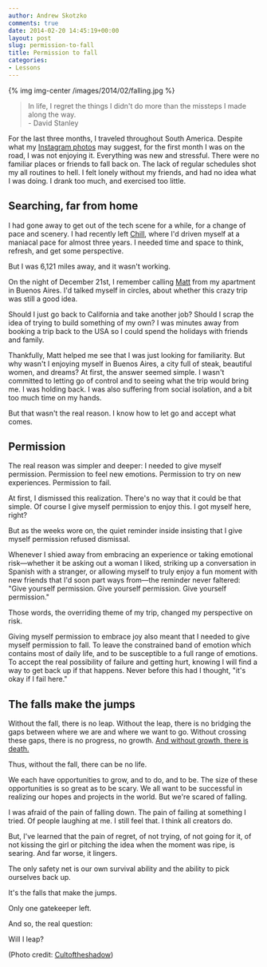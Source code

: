 ```yaml
---
author: Andrew Skotzko
comments: true
date: 2014-02-20 14:45:19+00:00
layout: post
slug: permission-to-fall
title: Permission to fall
categories:
- Lessons
---
```

{% img img-center /images/2014/02/falling.jpg %}

> In life, I regret the things I didn't do more than the missteps I made along the way.<br>- David Stanley

For the last three months, I traveled throughout South America. Despite what my [Instagram photos](http://instagram.com/skotzko) may suggest, for the first month I was on the road, I was not enjoying it. Everything was new and stressful. There were no familiar places or friends to fall back on. The lack of regular schedules shot my all routines to hell. I felt lonely without my friends, and had no idea what I was doing. I drank too much, and exercised too little.

## Searching, far from home
I had gone away to get out of the tech scene for a while, for a change of pace and scenery. I had recently left [Chill](http://chill.com), where I'd driven myself at a maniacal pace for almost three years. I needed time and space to think, refresh, and get some perspective.

But I was 6,121 miles away, and it wasn't working.

On the night of December 21st, I remember calling [Matt](http://mattdsandler.com/) from my apartment in Buenos Aires. I'd talked myself in circles, about whether this crazy trip was still a good idea.

Should I just go back to California and take another job? Should I scrap the idea of trying to build something of my own? I was minutes away from booking a trip back to the USA so I could spend the holidays with friends and family.

Thankfully, Matt helped me see that I was just looking for familiarity. But why wasn't I enjoying myself in Buenos Aires, a city full of steak, beautiful women, and dreams? <!-- more --> At first, the answer seemed simple. I wasn't committed to letting go of control and to seeing what the trip would bring me. I was holding back. I was also suffering from social isolation, and a bit too much time on my hands.

But that wasn't the real reason. I know how to let go and accept what comes.

## Permission
The real reason was simpler and deeper: I needed to give myself permission. Permission to feel new emotions. Permission to try on new experiences. Permission to fail.

At first, I dismissed this realization. There's no way that it could be that simple. Of course I give myself permission to enjoy this. I got myself here, right?

But as the weeks wore on, the quiet reminder inside insisting that I give myself permission refused dismissal.

Whenever I shied away from embracing an experience or taking emotional risk—whether it be asking out a woman I liked, striking up a conversation in Spanish with a stranger, or allowing myself to truly enjoy a fun moment with new friends that I'd soon part ways from—the reminder never faltered: "Give yourself permission. Give yourself permission. Give yourself permission."

Those words, the overriding theme of my trip, changed my perspective on risk.

Giving myself permission to embrace joy also meant that I needed to give myself permission to fall. To leave the constrained band of emotion which contains most of daily life, and to be susceptible to a full range of emotions. To accept the real possibility of failure and getting hurt, knowing I will find a way to get back up if that happens. Never before this had I thought, "it's okay if I fail here."

## The falls make the jumps
Without the fall, there is no leap. Without the leap, there is no bridging the gaps between where we are and where we want to go. Without crossing these gaps, there is no progress, no growth. [And without growth, there is death.](http://www.andrewskotzko.com/about/)

Thus, without the fall, there can be no life.

We each have opportunities to grow, and to do, and to be. The size of these opportunities is so great as to be scary. We all want to be successful in realizing our hopes and projects in the world. But we're scared of falling.

I was afraid of the pain of falling down. The pain of failing at something I tried. Of people laughing at me. I still feel that. I think all creators do.

But, I've learned that the pain of regret, of not trying, of not going for it, of not kissing the girl or pitching the idea when the moment was ripe, is searing. And far worse, it lingers.

The only safety net is our own survival ability and the ability to pick ourselves back up.

It's the falls that make the jumps.

Only one gatekeeper left.

And so, the real question:

Will I leap?

<p class="photo-credit">(Photo credit: <a href="http://www.flickr.com/photos/simongoez/with/8484970166">Cultoftheshadow</a>)</p>